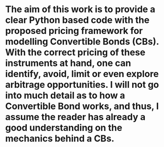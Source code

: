 # The aim of this work is to provide a clear Python based code with the proposed pricing framework for modelling Convertible Bonds (CBs). With the correct pricing of these instruments at hand, one can identify, avoid, limit or even explore arbitrage opportunities. I will not go into much detail as to how a Convertible Bond works, and thus, I assume the reader has already a good understanding on the mechanics behind a CBs.
